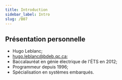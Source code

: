 ```yaml
---
title: Introduction
sidebar_label: Intro
slug: /B07
---
```

## Présentation personnelle

* Hugo Leblanc;
* hugo.leblanc@bdeb.qc.ca;
* Baccalauréat en génie électrique de l'ÉTS en 2012;
* Programmeur depuis 1996;
* Spécialisation en systèmes embarqués.
